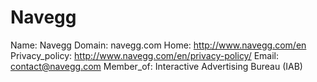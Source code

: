 
# Navegg

Name: Navegg
Domain: navegg.com
Home: http://www.navegg.com/en
Privacy_policy: http://www.navegg.com/en/privacy-policy/
Email: contact@navegg.com
Member_of: Interactive Advertising Bureau (IAB)
